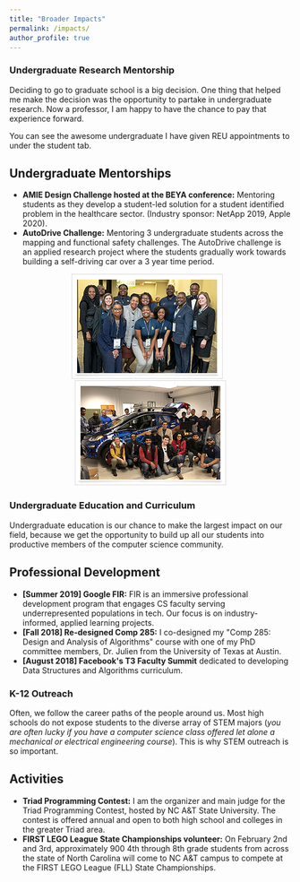 ```yaml
---
title: "Broader Impacts"
permalink: /impacts/
author_profile: true
---
```


### <i class="fa fa-fw fa-user-graduate" aria-hidden="true"></i> Undergraduate Research Mentorship


Deciding to go to graduate school is a big decision. One thing that helped me make the decision was the opportunity to partake in undergraduate research. Now a professor, I am happy to have the chance to pay that experience forward.

You can see the awesome undergraduate I have given REU appointments to under the student tab. 

## Undergraduate Mentorships
* **AMIE Design Challenge hosted at the BEYA conference:** Mentoring students as they develop a student-led solution for a student identified problem in the healthcare sector. (Industry sponsor: NetApp 2019, Apple 2020). 
* **AutoDrive Challenge:** Mentoring 3 undergraduate students across the mapping and functional safety challenges. The AutoDrive challenge is an applied research project where the students gradually work towards building a self-driving car over a 3 year time period. 

<center><img src="../images/amie.png" alt="AMIE Design Challenge"> &nbsp;&nbsp; <img src="../images/auto1.png" alt="SAE-GM Autodrive Challenge"></center>

### <i class="fa fa-fw fa-chalkboard-teacher" aria-hidden="true"></i> Undergraduate Education and Curriculum

Undergraduate education is our chance to make the largest impact on our field, because we get the opportunity to build up all our students into productive members of the computer science community. 

## Professional Development
* **\[Summer 2019\] Google FIR:** FIR is an immersive professional development program that engages CS faculty serving underrepresented populations in tech.  Our focus is on industry-informed, applied learning projects. 
* **\[Fall 2018\] Re-designed Comp 285:** I co-designed my "Comp 285: Design and Analysis of Algorithms" course with one of my PhD committee members, Dr. Julien from the University of Texas at Austin.
* **\[August 2018\] Facebook's T3 Faculty Summit** dedicated to developing Data Structures and Algorithms curriculum.

### <i class="fa fa-fw fa-school" aria-hidden="true"></i> K-12 Outreach

Often, we follow the career paths of the people around us. Most high schools do not expose students to the diverse array of STEM majors 
(*you are often lucky if you have a computer science class offered let alone a mechanical or electrical engineering course*). This is why STEM outreach is so important. 

## Activities
* **Triad Programming Contest:** I am the organizer and main judge for the Triad Programming Contest, hosted by NC A&T State University. The contest is offered annual and open to both high school and colleges in the greater Triad area.
* **FIRST LEGO League State Championships volunteer:** On February 2nd and 3rd, approximately 900 4th through 8th grade students from across the state of North Carolina will come to NC A&T campus to compete at the FIRST LEGO League (FLL) State Championships.
